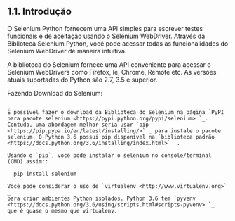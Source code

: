 ## 1.1. Introdução

O Selenium Python fornecem uma API simples para escrever testes funcionais e de aceitação usando o Selenium WebDriver. Através da Biblioteca Selenium Python, você pode acessar todas as funcionalidades do Selenium WebDriver de maneira intuitiva.

A biblioteca do Selenium fornece uma API conveniente para acessar o Selenium WebDrivers como Firefox, Ie, Chrome, Remote etc. As versões atuais suportadas do Python são 2.7, 3.5 e superior.


Fazendo Download do Selenium:
~~~~~~~~~~~~~~~~~~~~~~~~~~~~~~~~~~~~~~~

É possível fazer o download da Biblioteca do Selenium na página `PyPI para pacote selenium <https://pypi.python.org/pypi/selenium> `_. Contudo, uma abordagem melhor seria usar `pip <https://pip.pypa.io/en/latest/installing/>` _ para instale o pacote selenium. O Python 3.6 possui pip disponível na `biblioteca padrão <https://docs.python.org/3.6/installing/index.html>` _.

Usando o `pip`, você pode instalar o selenium no console/terminal (CMD) assim::

  pip install selenium

Você pode considerar o uso de `virtualenv <http://www.virtualenv.org>` _
para criar ambientes Python isolados. Python 3.6 tem `pyvenv
<https://docs.python.org/3.6/using/scripts.html#scripts-pyvenv> `_
que é quase o mesmo que virtualenv.

